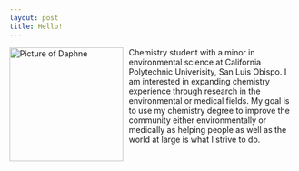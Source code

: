 ```yaml
---
layout: post
title: Hello!
---
```

<img src="{{site.baseurl}}/IMG_9233_Original.JPG" alt="Picture of Daphne" width="200" style="float: left; margin-top: 0px; margin-right: 10px"/>


Chemistry student with a minor in environmental science at California Polytechnic Univerisity, San Luis Obispo. I am interested in expanding chemistry experience through research in the environmental or medical fields. My goal is to use my chemistry degree to improve the community either environmentally or medically as helping people as well as the world at large is what I strive to do. 

